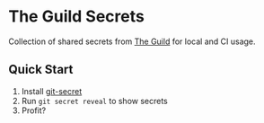 # The Guild Secrets

Collection of shared secrets from [The Guild](https://the-guild.dev/) for local and CI usage.

## Quick Start

1. Install [git-secret](https://git-secret.io/)
2. Run `git secret reveal` to show secrets
3. Profit?
